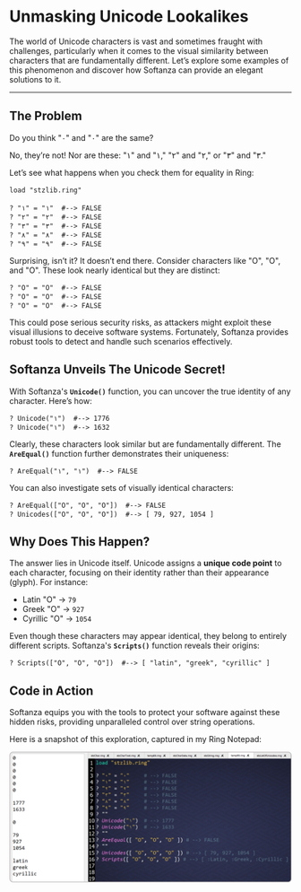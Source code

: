 # Unmasking Unicode Lookalikes
The world of Unicode characters is vast and sometimes fraught with challenges, particularly when it comes to the visual similarity between characters that are fundamentally different. Let’s explore some examples of this phenomenon and discover how Softanza can provide an elegant solutions to it.

---

## The Problem

Do you think "۰" and "٠" are the same?

No, they’re not! Nor are these: "۱" and "١," "۲" and "٢," or "۳" and "٣."

Let’s see what happens when you check them for equality in Ring:

```ring
load "stzlib.ring"

? "۱" = "١"  #--> FALSE
? "۲" = "٢"  #--> FALSE
? "۳" = "٣"  #--> FALSE
? "۸" = "٨"  #--> FALSE
? "۹" = "٩"  #--> FALSE
```  

Surprising, isn’t it? It doesn’t end there. Consider characters like "O", "Ο", and "О". These look nearly identical but they are distinct:  

```ring
? "O" = "Ο"  #--> FALSE  
? "O" = "О"  #--> FALSE  
? "Ο" = "О"  #--> FALSE  
```  

This could pose serious security risks, as attackers might exploit these visual illusions to deceive software systems. Fortunately, Softanza provides robust tools to detect and handle such scenarios effectively.  

## Softanza Unveils The Unicode Secret!

With Softanza's **`Unicode()`** function, you can uncover the true identity of any character. Here’s how:  

```ring
? Unicode("۱")  #--> 1776
? Unicode("١")  #--> 1632
```  

Clearly, these characters look similar but are fundamentally different. The **`AreEqual()`** function further demonstrates their uniqueness:

```ring
? AreEqual("۱", "١")  #--> FALSE
```  

You can also investigate sets of visually identical characters:

```ring
? AreEqual(["O", "Ο", "О"])  #--> FALSE
? Unicodes(["O", "Ο", "О"])  #--> [ 79, 927, 1054 ]
```  

## Why Does This Happen?

The answer lies in Unicode itself. Unicode assigns a **unique code point** to each character, focusing on their identity rather than their appearance (glyph). For instance:

- Latin "O" → `79`
- Greek "Ο" → `927`
- Cyrillic "О" → `1054`

Even though these characters may appear identical, they belong to entirely different scripts. Softanza's **`Scripts()`** function reveals their origins:

```ring
? Scripts(["O", "Ο", "О"])  #--> [ "latin", "greek", "cyrillic" ]
```  

## Code in Action  

Softanza equips you with the tools to protect your software against these hidden risks, providing unparalleled control over string operations.  

Here is a snapshot of this exploration, captured in my Ring Notepad:

![SoftanzaLib, unmasking unicode lookalities](../images/stz-unmasking-unicode-lookalities.png)  


